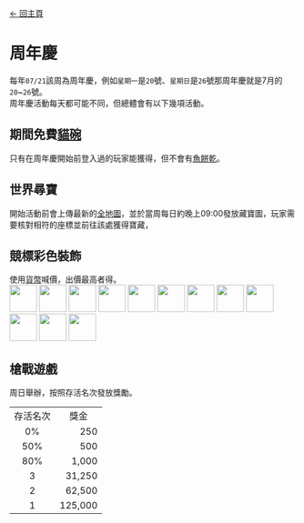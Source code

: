 [← 回主頁](../)
# 周年慶
每年`07/21`該周為周年慶，例如`星期一`是`20`號、`星期日`是`26`號那周年慶就是7月的`20`~`26`號。  
周年慶活動每天都可能不同，但總體會有以下幾項活動。

## 期間免費[貓碗](cat_bowl.md)
只有在周年慶開始前登入過的玩家能獲得，但不會有[魚餅乾](../item/super_fish_cracker.md)。

## 世界尋寶
開始活動前會上傳最新的[全地圖](full_map.md)，並於當周每日約晚上09:00發放藏寶圖，玩家需要核對相符的座標並前往該處獲得寶藏，

## 競標彩色裝飾
使用[貨幣](../item/coin.md)喊價，出價最高者得。  
<a href="item/cat_palm.md"><img src="https://i.imgur.com/w2Jcc3C.gif" width="48"/></a>
<a href="item/cat_palm.md"><img src="https://i.imgur.com/mthVuxz.gif" width="48"/></a>
<a href="item/cat_palm.md"><img src="https://i.imgur.com/7tQnuoW.gif" width="48"/></a>
<a href="item/cat_palm.md"><img src="https://i.imgur.com/FW1nORV.gif" width="48"/></a>
<a href="../decor/alien_antenna.md"><img src="https://i.imgur.com/7kP0AMr.gif" width="48"/></a>
<a href="../decor/angel_circle.md"><img src="https://i.imgur.com/ojKGaam.gif" width="48"/></a>
<a href="../decor/cat_ear.md"><img src="https://i.imgur.com/9vi3xsa.gif" width="48"/></a>
<a href="../decor/cat_hat.md"><img src="https://i.imgur.com/DmKyFxS.gif" width="48"/></a>
<a href="../decor/deer_horn.md"><img src="https://i.imgur.com/UUlKFfU.gif" width="48"/></a>
<a href="../decor/demon_corner.md"><img src="https://i.imgur.com/EgOXfxK.gif" width="48"/></a>
<a href="../decor/headband_headset.md"><img src="https://i.imgur.com/VnKSxgG.gif" width="48"/></a>
<a href="../decor/rabbit_ear.md"><img src="https://i.imgur.com/D3eGjbH.gif" width="48"/></a>

## 槍戰遊戲
周日舉辦，按照存活名次發放獎勵。

<table>
    <tr><td align="center">存活名次</td><td align="center">獎金</td></tr>
    <tr><td align="center">0%</td><td align="end">250</td></tr>
    <tr><td align="center">50%</td><td align="end">500</td></tr>
    <tr><td align="center">80%</td><td align="end">1,000</td></tr>
    <tr><td align="center">3</td><td align="end">31,250</td></tr>
    <tr><td align="center">2</td><td align="end">62,500</td></tr>
    <tr><td align="center">1</td><td align="end">125,000</td></tr>
</table>